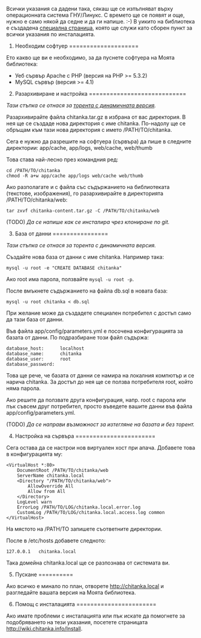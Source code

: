 Всички указания са дадени така, сякаш ще се изпълняват върху операционната система ГНУ/Линукс. С времето ще се появят и още, нужно е само някой да седне и да ги напише. :-) В уикито на библиотека е създадена [специална страница](http://wiki.chitanka.info/Install), която ще служи като сборен пункт за всички указания по инсталацията.


1. Необходим софтуер
====================

Ето какво ще ви е необходимо, за да пуснете софтуера на Моята библиотека:

 - Уеб сървър Apache с PHP (версия на PHP >= 5.3.2)
 - MySQL сървър (версия >= 4.1)


2. Разархивиране и настройка
============================

_Тази стъпка се отнася за [торента с динамичната версия](http://forum.chitanka.info/chitanka-download-own-server-t3178.html)._

Разархивирайте файла chitanka.tar.gz в избрана от вас директория. В нея ще се създаде нова директория с име chitanka. По-надолу ще се обръщам към тази нова директория с името /PATH/TO/chitanka.

Сега е нужно да разрешите на софтуера (сървъра) да пише в следните директории:
app/cache, app/logs, web/cache, web/thumb

Това става най-лесно през командния ред:

	cd /PATH/TO/chitanka
	chmod -R a+w app/cache app/logs web/cache web/thumb

Ако разполагате и с файла със съдържанието на библиотеката (текстове, изображения), го разархивирайте в директорията /PATH/TO/chitanka/web:

	tar zxvf chitanka-content.tar.gz -C /PATH/TO/chitanka/web


(TODO) _Да се напише как се инсталира чрез клониране по git._


3. База от данни
================

_Тази стъпка се отнася за торента с динамичната версия._

Създайте нова база от данни с име chitanka. Например така:

	mysql -u root -e "CREATE DATABASE chitanka"

Ако root има парола, ползвайте `mysql -u root -p`.

После вмъкнете съдържанието на файла db.sql в новата база:

	mysql -u root chitanka < db.sql

При желание може да създадете специален потребител с достъп само да тази база от данни.

Във файла app/config/parameters.yml е посочена конфигурацията за базата от данни. По подразбиране този файл съдържа:

	database_host:      localhost
	database_name:      chitanka
	database_user:      root
	database_password:

Това ще рече, че базата от данни се намира на локалния компютър и се нарича chitanka. За достъп до нея ще се ползва потребителя root, който няма парола.

Ако решите да ползвате друга конфигурация, напр. root с парола или пък съвсем друг потребител, просто въведете вашите данни във файла app/config/parameters.yml.

(TODO) _Да се направи възможност за изтегляне на базата и без торент._


4. Настройка на сървъра
=======================

Сега остава да се настрои нов виртуален хост при апача. Добавете това в конфигурацията му:

	<VirtualHost *:80>
		DocumentRoot /PATH/TO/chitanka/web
		ServerName chitanka.local
		<Directory "/PATH/TO/chitanka/web">
			AllowOverride All
			Allow from All
		</Directory>
		LogLevel warn
		ErrorLog /PATH/TO/LOG/chitanka.local.error.log
		CustomLog /PATH/TO/LOG/chitanka.local.access.log common
	</VirtualHost>

На мястото на /PATH/TO запишете съответните директории.

После в /etc/hosts добавете следното:

	127.0.0.1	chitanka.local

Така домейна chitanka.local ще се разпознава от системата ви.


5. Пускане
==========

Ако всичко е минало по план, отворете <http://chitanka.local> и разгледайте вашата версия на Моята библиотека.


6. Помощ с инсталацията
=======================

Ако имате проблеми с инсталацията или пък искате да помогнете за подобряването на тези указания, посетете страницата <http://wiki.chitanka.info/Install>.
